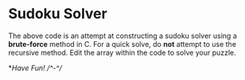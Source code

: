 # Sudoku Solver

The above code is an attempt at constructing a sudoku solver using a **brute-force** method in C. For a quick solve, do **not** attempt to use the recursive method. Edit the array within the code to solve your puzzle.

**Have Fun! /^-^/*

